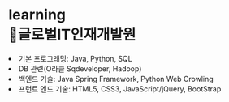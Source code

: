 <h1>
  <strong>     learning<br>
  👋글로벌IT인재개발원<br>
</h1>
  </strong>
<li>기본 프로그래밍: Java, Python, SQL<br>
<li>DB 관련(O라클 Sqdeveloper, Hadoop)<br>
<li>백엔드 기술: Java Spring Framework, Python Web Crowling<br>
<li>프런트 엔드 기술: HTML5, CSS3, JavaScript/jQuery, BootStrap<br>
